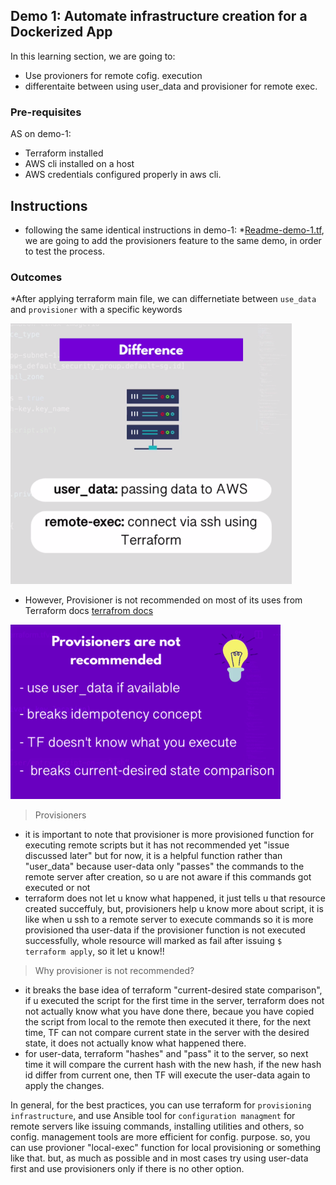 ## Demo 1: Automate infrastructure creation for a Dockerized App

In this learning section, we are going to:
- Use provioners for remote cofig. execution
- differentaite between using user_data and provisioner for remote exec.

### Pre-requisites

AS on demo-1:
* Terraform installed
* AWS cli installed on a host 
* AWS credentials configured properly in aws cli.
	
## Instructions

* following the same identical instructions in demo-1: *[Readme-demo-1.tf](feature/create-aws-IAC-for-dockerized-app/1__Demo-1__create-aws-IAC-for-dockerized-app/README.md), we are going to add the provisioners feature to the same demo, in order to test the process.


### Outcomes

*After applying terraform main file, we can differnetiate between ```use_data``` and ```provisioner``` with a specific keywords

![differ-user_data-provisioners](difference--userData--provisioners.png)

* However, Provisioner is not recommended on most of its uses from Terraform docs [terrafrom docs](https://www.terraform.io/language/resources/provisioners/syntax)

![provioner-is-not-recommended](provioner-is-not-recommended.png)



> Provisioners

* it is important to note that provisioner is more provisioned function for executing remote scripts but it has not recommended yet "issue discussed later"
but for now, it is a helpful function rather than "user_data" because user-data only "passes" the commands to the remote server after creation, so u are not aware if this commands got executed or not
* terraform does not let u know what happened, it just tells u that resource created succeffuly, but,
provisioners help u know more about script, it is like when u ssh to a remote server to execute commands so it is more provisioned tha user-data
if the provisioner function is not executed successfully, whole resource will marked as fail after issuing ```$ terraform apply```, so it let u know!!

> Why provisioner is not recommended?

* it breaks the base idea of terraform "current-desired state comparison", if u executed the script for the first time in the server, terraform does not not actually know what you have done there, becaue you have copied the script from local to the remote then executed it there, for the next time, TF can not compare current state in the server with the desired state, it does not actually know what happened there.
* for user-data, terraform "hashes" and "pass" it to the server, so next time it will compare the current hash with the new hash, if the new hash id differ from current one, then TF will execute the user-data again to apply the changes.

In general, for the best practices, you can use terraform for ```provisioning infrastructure```, and use Ansible tool for ```configuration managment``` for remote servers like issuing commands, installing utilities and others, so config. management tools are more efficient for config. purpose.
so, you can use provioner "local-exec" function for local provisioning or something like that.
but, as much as possible and in most cases try using user-data first and use provisioners only if there is no other option.

